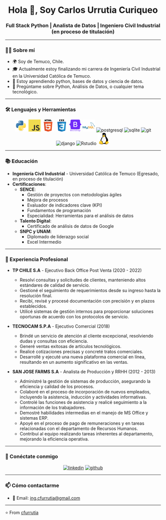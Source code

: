 <h1 align="center">Hola 👋, Soy Carlos Urrutia Curiqueo</h1>
<h3 align="center">Full Stack Python | Analista de Datos | Ingeniero Civil Industrial (en proceso de titulación)</h3>

---

### 👨‍💻 Sobre mí

- 🌍 Soy de Temuco, Chile.
- 🎓 Actualmente estoy finalizando mi carrera de Ingeniería Civil Industrial en la Universidad Católica de Temuco.
- 🌱 Estoy aprendiendo python, bases de datos y ciencia de datos.
- 💬 Pregúntame sobre Python, Análisis de Datos, o cualquier tema tecnológico.

---

### 🛠 Lenguajes y Herramientas

<p align="center">
  <img src="https://raw.githubusercontent.com/devicons/devicon/master/icons/python/python-original.svg" alt="python" width="40" height="40"/>
  <img src="https://raw.githubusercontent.com/devicons/devicon/master/icons/javascript/javascript-original.svg" alt="javascript" width="40" height="40"/>
  <img src="https://raw.githubusercontent.com/devicons/devicon/master/icons/html5/html5-original-wordmark.svg" alt="html5" width="40" height="40"/>
  <img src="https://raw.githubusercontent.com/devicons/devicon/master/icons/css3/css3-original-wordmark.svg" alt="css3" width="40" height="40"/>
  <img src="https://raw.githubusercontent.com/devicons/devicon/master/icons/bootstrap/bootstrap-plain-wordmark.svg" alt="bootstrap" width="40" height="40"/>
  <img src="https://raw.githubusercontent.com/devicons/devicon/master/icons/mysql/mysql-original-wordmark.svg" alt="mysql" width="40" height="40"/>
  <img src="https://cdn.jsdelivr.net/gh/devicons/devicon@latest/icons/postgresql/postgresql-original-wordmark.svg" alt="postgresql" width="40" height="40"/>
  <img src="https://cdn.jsdelivr.net/gh/devicons/devicon@latest/icons/sqlite/sqlite-original.svg" alt="sqlite" width="40" height="40" />
  <img src="https://www.vectorlogo.zone/logos/git-scm/git-scm-icon.svg" alt="git" width="40" height="40"/>
  <img src="https://cdn.jsdelivr.net/gh/devicons/devicon@latest/icons/django/django-plain.svg" alt="django" width="40" height="40"/>
<img src="https://cdn.jsdelivr.net/gh/devicons/devicon@latest/icons/rstudio/rstudio-original.svg" alt="Rstudio" width="40" height="40"/>
  <img src="https://raw.githubusercontent.com/devicons/devicon/master/icons/linux/linux-original.svg" alt="linux" width="40" height="40"/>
</p>

---

### 📚 Educación

- **Ingeniería Civil Industrial** - Universidad Católica de Temuco (Egresado, en proceso de titulación)
- **Certificaciones**:
  - **SENCE**:
    - Gestión de proyectos con metodologías ágiles
    - Mejora de procesos
    - Evaluador de indicadores clave (KPI)
    - Fundamentos de programación
    - Especialidad: Herramientas para el análisis de datos
  - **Talento Digital**:
    - Certificado de análisis de datos de Google
  - **SNPC y UNAM**:
    - Diplomado de liderazgo social
    - Excel Intermedio

---

### 💼 Experiencia Profesional

- **TP CHILE S.A** - Ejecutivo Back Office Post Venta (2020 - 2022)
  - Resolví consultas y solicitudes de clientes, manteniendo altos estándares de calidad de servicio.
  - Gestioné el seguimiento de requerimientos desde su ingreso hasta la resolución final.
  - Recibí, revisé y procesé documentación con precisión y en plazos establecidos.
  - Utilicé sistemas de gestión internos para proporcionar soluciones oportunas de acuerdo con los protocolos de servicio.

- **TECNOCAM S.P.A** - Ejecutivo Comercial (2018)
  - Brindé un servicio de atención al cliente excepcional, resolviendo dudas y consultas con eficiencia.
  - Generé ventas exitosas de artículos tecnológicos.
  - Realicé cotizaciones precisas y concreté tratos comerciales.
  - Desarrollé y ejecuté una nueva plataforma comercial en línea, resultando en un aumento significativo en las ventas.

- **SAN JOSE FARMS S.A** - Analista de Producción y RRHH (2012 - 2013)
  - Administré la gestión de sistemas de producción, asegurando la eficiencia y calidad de los procesos.
  - Colaboré en el proceso de incorporación de nuevos empleados, incluyendo la asistencia, inducción y actividades informativas.
  - Controlé las funciones de asistencia y realicé seguimiento a la información de los trabajadores.
  - Demostré habilidades intermedias en el manejo de MS Office y sistemas ERP.
  - Apoyé en el proceso de pago de remuneraciones y en tareas relacionadas con el departamento de Recursos Humanos.
  - Contribuí al equipo realizando tareas inherentes al departamento, mejorando la eficiencia operativa.

---

### 🔗 Conéctate conmigo

<p align="center">
  <a href="https://www.linkedin.com/in/cfurrutia/" target="blank"><img align="center" src="https://raw.githubusercontent.com/rahuldkjain/github-profile-readme-generator/master/src/images/icons/Social/linked-in-alt.svg" alt="linkedin" height="30" width="40" /></a>
  <a href="https://github.com/cfurrutia" target="blank"><img align="center" src="https://raw.githubusercontent.com/rahuldkjain/github-profile-readme-generator/master/src/images/icons/Social/github.svg" alt="github" height="30" width="40" /></a>
</p>

---

### 📫 Cómo contactarme

- 📧 Email: ing.cfurrutia@gmail.com

---
⭐️ From [cfurrutia](https://github.com/cfurrutia)
